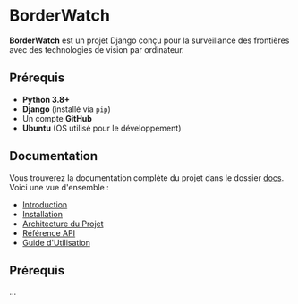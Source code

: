 # BorderWatch

**BorderWatch** est un projet Django conçu pour la surveillance des frontières avec des technologies de vision par ordinateur.

## Prérequis

- **Python 3.8+**
- **Django** (installé via `pip`)
- Un compte **GitHub**
- **Ubuntu** (OS utilisé pour le développement)

## Documentation

Vous trouverez la documentation complète du projet dans le dossier [docs](./docs). Voici une vue d'ensemble :

- [Introduction](./docs/introduction.md)
- [Installation](./docs/installation.md)
- [Architecture du Projet](./docs/architecture.md)
- [Référence API](./docs/api_reference.md)
- [Guide d'Utilisation](./docs/usage.md)

## Prérequis

...

